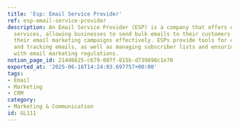```yaml
---
title: 'Esp: Email Service Provider'
ref: esp-email-service-provider
description: An Email Service Provider (ESP) is a company that offers email marketing
  services, allowing businesses to send bulk emails to their customers and manage
  their email marketing campaigns effectively. ESPs provide tools for creating, sending,
  and tracking emails, as well as managing subscriber lists and ensuring compliance
  with email marketing regulations.
notion_page_id: 214d6625-c679-807f-815b-d739898c1e70
exported_at: '2025-06-16T14:24:03.697757+00:00'
tags:
- Email
- Marketing
- CRM
category:
- Marketing & Communication
id: GL111
---
```


